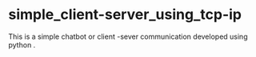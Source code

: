 # simple_client-server_using_tcp-ip
This is a simple chatbot or client -sever communication developed using python .
